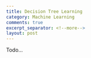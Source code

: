 ```yaml
---
title: Decision Tree Learning
category: Machine Learning
comments: true
excerpt_separator: <!--more-->
layout: post
---
```

Todo...
<!--more-->
